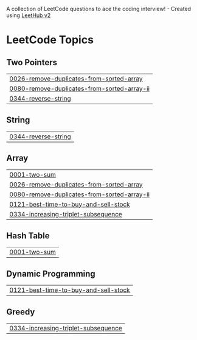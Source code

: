 A collection of LeetCode questions to ace the coding interview! - Created using [LeetHub v2](https://github.com/arunbhardwaj/LeetHub-2.0)
<!---LeetCode Topics Start-->
# LeetCode Topics
## Two Pointers
|  |
| ------- |
| [0026-remove-duplicates-from-sorted-array](https://github.com/Shilpav13/LeetcodeProblems/tree/master/0026-remove-duplicates-from-sorted-array) |
| [0080-remove-duplicates-from-sorted-array-ii](https://github.com/Shilpav13/LeetcodeProblems/tree/master/0080-remove-duplicates-from-sorted-array-ii) |
| [0344-reverse-string](https://github.com/Shilpav13/LeetcodeProblems/tree/master/0344-reverse-string) |
## String
|  |
| ------- |
| [0344-reverse-string](https://github.com/Shilpav13/LeetcodeProblems/tree/master/0344-reverse-string) |
## Array
|  |
| ------- |
| [0001-two-sum](https://github.com/Shilpav13/LeetcodeProblems/tree/master/0001-two-sum) |
| [0026-remove-duplicates-from-sorted-array](https://github.com/Shilpav13/LeetcodeProblems/tree/master/0026-remove-duplicates-from-sorted-array) |
| [0080-remove-duplicates-from-sorted-array-ii](https://github.com/Shilpav13/LeetcodeProblems/tree/master/0080-remove-duplicates-from-sorted-array-ii) |
| [0121-best-time-to-buy-and-sell-stock](https://github.com/Shilpav13/LeetcodeProblems/tree/master/0121-best-time-to-buy-and-sell-stock) |
| [0334-increasing-triplet-subsequence](https://github.com/Shilpav13/LeetcodeProblems/tree/master/0334-increasing-triplet-subsequence) |
## Hash Table
|  |
| ------- |
| [0001-two-sum](https://github.com/Shilpav13/LeetcodeProblems/tree/master/0001-two-sum) |
## Dynamic Programming
|  |
| ------- |
| [0121-best-time-to-buy-and-sell-stock](https://github.com/Shilpav13/LeetcodeProblems/tree/master/0121-best-time-to-buy-and-sell-stock) |
## Greedy
|  |
| ------- |
| [0334-increasing-triplet-subsequence](https://github.com/Shilpav13/LeetcodeProblems/tree/master/0334-increasing-triplet-subsequence) |
<!---LeetCode Topics End-->